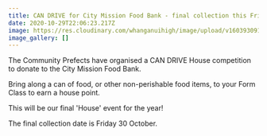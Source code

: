 ```yaml
---
title: CAN DRIVE for City Mission Food Bank - final collection this Friday
date: 2020-10-29T22:06:23.217Z
image: https://res.cloudinary.com/whanganuihigh/image/upload/v1603930911/Events/city-mission-2-photos.jpg
image_gallery: []
---
```

The Community Prefects have organised a CAN DRIVE House competition to donate to the City Mission Food Bank. 

Bring along a can of food, or other non-perishable food items, to your Form Class to earn a house point. 

This will be our final 'House' event for the year!

The final collection date is Friday 30 October.
